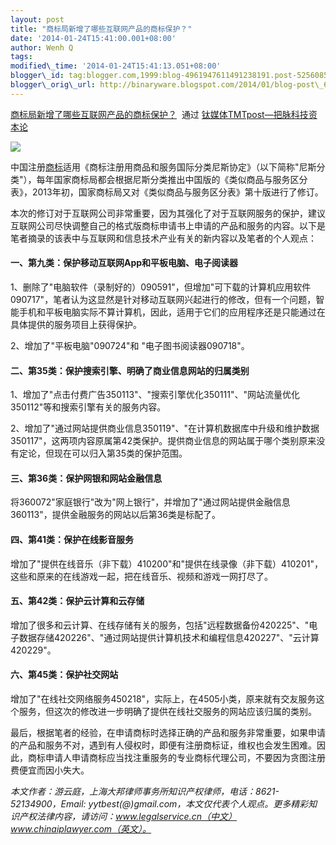 ```yaml
--- 
layout: post 
title: "商标局新增了哪些互联网产品的商标保护？" 
date: '2014-01-24T15:41:00.001+08:00' 
author: Wenh Q
tags:
modified\_time: '2014-01-24T15:41:13.051+08:00' 
blogger\_id: tag:blogger.com,1999:blog-4961947611491238191.post-525608596981901295
blogger\_orig\_url: http://binaryware.blogspot.com/2014/01/blog-post\_689.html
---
```

[商标局新增了哪些互联网产品的商标保护？](http://www.tmtpost.com/90515.html)  通过
[钛媒体TMTpost—把脉科技资本论](http://www.tmtpost.com/)





![](https://images-blogger-opensocial.googleusercontent.com/gadgets/proxy?url=http%3A%2F%2Fwww.tmtpost.com%2Fwp-content%2Fuploads%2F2013%2F08%2F13776774700.jpg&container=blogger&gadget=a&rewriteMime=image%2F*)



中国注册[商标](http://www.tmtpost.com/tag/trademark)适用《商标注册用商品和服务国际分类尼斯协定》（以下简称"尼斯分类"），每年国家商标局都会根据尼斯分类推出中国版的《类似商品与服务区分表》，2013年初，国家商标局又对《类似商品与服务区分表》第十版进行了修订。



本次的修订对于互联网公司非常重要，因为其强化了对于互联网服务的保护，建议互联网公司尽快调整自己的格式版商标申请书上申请的产品和服务的内容。以下是笔者摘录的该表中与互联网和信息技术产业有关的新内容以及笔者的个人观点：




#### 一、第九类：保护移动互联网App和平板电脑、电子阅读器



1、删除了"电脑软件（录制好的）090591"，但增加"可下载的计算机应用软件090717"，笔者认为这显然是针对移动互联网兴起进行的修改，但有一个问题，智能手机和平板电脑实际不算计算机，因此，适用于它们的应用程序还是只能通过在具体提供的服务项目上获得保护。



2、增加了"平板电脑"090724"和 "电子图书阅读器090718"。




#### 二、第35类：保护搜索引擎、明确了商业信息网站的归属类别



1、增加了"点击付费广告350113"、"搜索引擎优化350111"、"网站流量优化350112"等和搜索引擎有关的服务内容。



2、增加了"通过网站提供商业信息350119"、"在计算机数据库中升级和维护数据350117"，这两项内容原属第42类保护。提供商业信息的网站属于哪个类别原来没有定论，但现在可以归入第35类的保护范围。




#### 三、第36类：保护网银和网站金融信息



将360072"家庭银行"改为"网上银行"，并增加了"通过网站提供金融信息360113"，提供金融服务的网站以后第36类是标配了。




#### 四、第41类：保护在线影音服务



增加了"提供在线音乐（非下载）410200"和"提供在线录像（非下载）410201"，这些和原来的在线游戏一起，把在线音乐、视频和游戏一网打尽了。




#### 五、第42类：保护云计算和云存储



增加了很多和云计算、在线存储有关的服务，包括"远程数据备份420225"、"电子数据存储420226"、"通过网站提供计算机技术和编程信息420227"、"云计算420229"。




#### 六、第45类：保护社交网站



增加了"在线社交网络服务450218"，实际上，在4505小类，原来就有交友服务这个服务，但这次的修改进一步明确了提供在线社交服务的网站应该归属的类别。



最后，根据笔者的经验，在申请商标时选择正确的产品和服务非常重要，如果申请的产品和服务不对，遇到有人侵权时，即便有注册商标证，维权也会发生困难。因此，商标申请人申请商标应当找注重服务的专业商标代理公司，不要因为贪图注册费便宜而因小失大。



*本文作者：游云庭，上海大邦律师事务所知识产权律师，电话：8621-52134900，Email:
yytbest(@)gmail.com，本文仅代表个人观点。更多精彩知识产权法律内容，请访问：www.legalservice.cn（中文）www.chinaiplawyer.com（英文）。*
